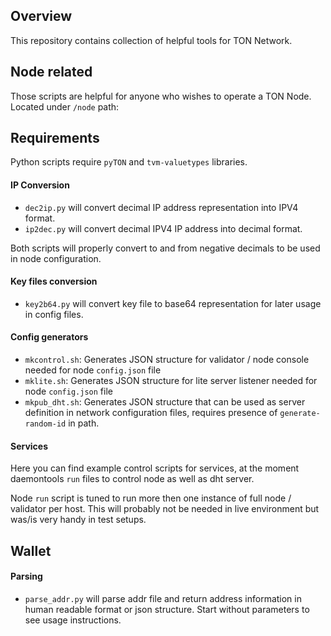 ## Overview
This repository contains collection of helpful tools for TON Network.

## Node related 
Those scripts are helpful for anyone who wishes to operate a TON Node. Located under `/node` path:

## Requirements
Python scripts require `pyTON` and `tvm-valuetypes` libraries. 

#### IP Conversion
* `dec2ip.py` will convert decimal IP address representation into IPV4 format. 
* `ip2dec.py` will convert decimal IPV4 IP address into decimal format.

Both scripts will properly convert to and from negative decimals to be used in node configuration.

#### Key files conversion
* `key2b64.py` will convert key file to base64 representation for later usage in config files.

#### Config generators
* `mkcontrol.sh`: Generates JSON structure for validator / node console needed for node `config.json` file
* `mklite.sh`: Generates JSON structure for lite server listener needed for node `config.json` file
* `mkpub_dht.sh`: Generates JSON structure that can be used as server definition in network configuration files, requires presence of `generate-random-id` in path. 

#### Services
Here you can find example control scripts for services, at the moment daemontools `run` files to control node as well as dht server.

Node `run` script is tuned to run more then one instance of full node / validator per host. This will probably not be needed in live environment but was/is very handy in test setups.

## Wallet
#### Parsing
* `parse_addr.py` will parse addr file and return address information in human readable format or json structure. Start without parameters to see usage instructions.


 
